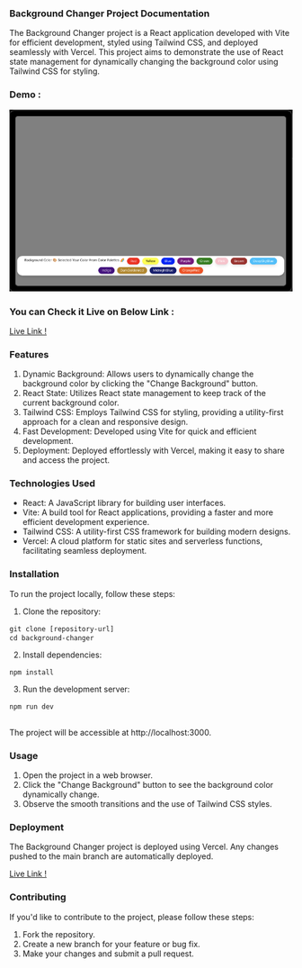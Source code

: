 ### Background Changer Project Documentation

The Background Changer project is a React application developed with Vite for efficient development, styled using Tailwind CSS, and deployed seamlessly with Vercel. This project aims to demonstrate the use of React state management for dynamically changing the background color using Tailwind CSS for styling.



### Demo :

![Alt text](3.png)

### You can Check it Live on Below Link :

[Live Link !](https://bg-changer-theta.vercel.app/)

### Features
1. Dynamic Background: Allows users to dynamically change the background color by clicking the "Change Background" button.
2. React State: Utilizes React state management to keep track of the current background color.
3. Tailwind CSS: Employs Tailwind CSS for styling, providing a utility-first approach for a clean and responsive design.
4. Fast Development: Developed using Vite for quick and efficient development.
5. Deployment: Deployed effortlessly with Vercel, making it easy to share and access the project.

### Technologies Used
- React: A JavaScript library for building user interfaces.
- Vite: A build tool for React applications, providing a faster and more efficient development experience.
- Tailwind CSS: A utility-first CSS framework for building modern designs.
- Vercel: A cloud platform for static sites and serverless functions, facilitating seamless deployment.


###  Installation

To run the project locally, follow these steps:

1. Clone the repository:

```
git clone [repository-url]
cd background-changer

```

2. Install dependencies:

```
npm install

```

3. Run the development server:

```
npm run dev


```

The project will be accessible at http://localhost:3000.

### Usage
1. Open the project in a web browser.
2. Click the "Change Background" button to see the background color   dynamically change.
3. Observe the smooth transitions and the use of Tailwind CSS styles.


### Deployment

The Background Changer project is deployed using Vercel. Any changes pushed to the main branch are automatically deployed.


[Live Link !](https://bg-changer-theta.vercel.app/)


### Contributing
If you'd like to contribute to the project, please follow these steps:

1. Fork the repository.
2. Create a new branch for your feature or bug fix.
3. Make your changes and submit a pull request.